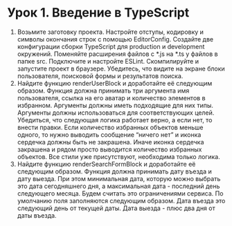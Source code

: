 # Урок 1. Введение в TypeScript

1. Возьмите заготовку проекта. Настройте отступы, кодировку и символы окончания строк с помощью EditorConfig. Создайте две конфигурации сборки TypeScript для production и development окружений. Поменяйте расширения файлов с *.js на *.ts у файлов в папке src. Подключите и настройте ESLint. Скомпилируйте и запустите проект в браузере. Убедитесь, что видите на экране блоки пользователя, поисковой формы и результатов поиска.
2. Найдите функцию renderUserBlock и доработайте её следующим образом. Функция должна принимать три аргумента имя пользователя, ссылка на его аватар и количество элементов в избранном. Аргументы должны иметь подходящие для них типы. Аргументы должны использоваться для соответствующих целей. Убедиться, что следующая логика работает верно, а если нет, то внести правки. Если количество избранных объектов меньше одного, то нужно выводить сообщение “ничего нет” и иконка сердечка должны быть не закрашена. Иначе иконка сердечка закрашена и рядом просто выводится количество избранных объектов. Все стили уже присутствуют, необходима только логика.
3. Найдите функцию renderSearchFormBlock и доработайте её следующим образом. Функция должна принимать дату въезда и дату выезда. При этом минимальная дата, которую можно выбрать это дата сегодняшнего дня, а максимальная дата - последний день следующего месяца. Будем считать это ограничениями сервиса. По умолчанию поля заполняются следующим образом. Дата въезда это следующий день от текущей даты. Дата выезда - плюс два дня от даты въезда.
